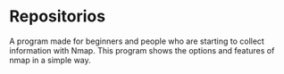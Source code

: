 # Repositorios
A program made for beginners and people who are starting to collect information with Nmap.
This program shows the options and features of nmap in a simple way.
